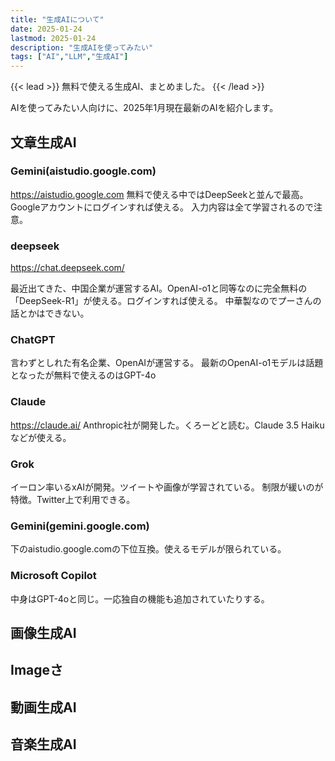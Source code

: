 ```yaml
---
title: "生成AIについて"
date: 2025-01-24
lastmod: 2025-01-24
description: "生成AIを使ってみたい"
tags: ["AI","LLM","生成AI"]
---
```


{{< lead >}}
無料で使える生成AI、まとめました。
{{< /lead >}}

AIを使ってみたい人向けに、2025年1月現在最新のAIを紹介します。

## 文章生成AI

### Gemini(aistudio.google.com)
https://aistudio.google.com
無料で使える中ではDeepSeekと並んで最高。Googleアカウントにログインすれば使える。
入力内容は全て学習されるので注意。

### deepseek
https://chat.deepseek.com/

最近出てきた、中国企業が運営するAI。OpenAI-o1と同等なのに完全無料の「DeepSeek-R1」が使える。ログインすれば使える。
中華製なのでプーさんの話とかはできない。

### ChatGPT

言わずとしれた有名企業、OpenAIが運営する。
最新のOpenAI-o1モデルは話題となったが無料で使えるのはGPT-4o

### Claude
https://claude.ai/
Anthropic社が開発した。くろーどと読む。Claude 3.5 Haikuなどが使える。

### Grok
イーロン率いるxAIが開発。ツイートや画像が学習されている。
制限が緩いのが特徴。Twitter上で利用できる。

### Gemini(gemini.google.com)
下のaistudio.google.comの下位互換。使えるモデルが限られている。

### Microsoft Copilot
中身はGPT-4oと同じ。一応独自の機能も追加されていたりする。

## 画像生成AI
## Imageさ
## 動画生成AI
## 音楽生成AI

